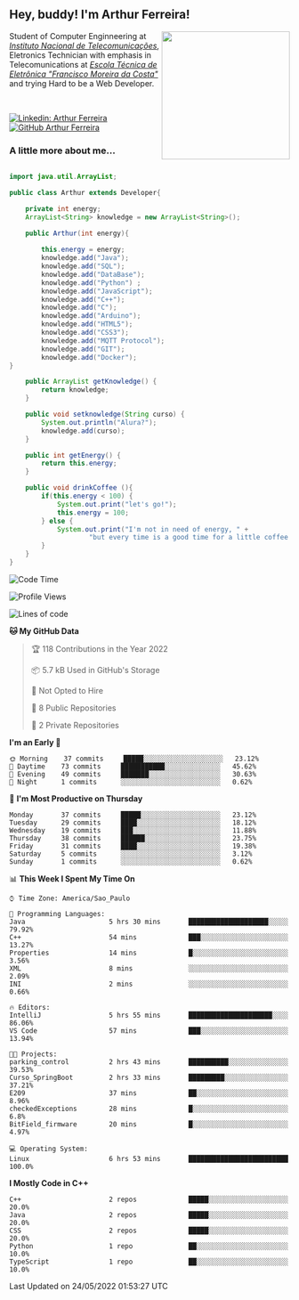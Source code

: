 <h2> Hey, buddy! I'm Arthur Ferreira!</h2>
<img align='right' src="https://media.giphy.com/media/ule4vhcY1xEKQ/giphy.gif" width="230">
<p>Student of Computer Enginneering at  <em><a href="https://inatel.br/home/" target="_blank">Instituto Nacional de Telecomunicações</a></em>, Eletronics Technician with emphasis in Telecomunications at <em><a href="https://www.etefmc.com.br" target="_blank">Escola Técnica de Eletrônica "Francisco Moreira da Costa"</a></em> and trying Hard to be a Web Developer.
</p></br>

[![Linkedin: Arthur Ferreira](https://img.shields.io/badge/-Arthur%20Ferreira%20Silva-blue?style=flat-square&logo=Linkedin&logoColor=white&link=https://www.linkedin.com/in/ArthurFerreiraSilva/)]( www.linkedin.com/in/ArthurFerreiraSilva)
[![GitHub Arthur Ferreira](https://img.shields.io/github/followers/arthur-ngdi?label=follow&style=social)](https://github.com/arthur-ngdi)


### A little more about me...  

``` Java

import java.util.ArrayList;

public class Arthur extends Developer{

    private int energy;
    ArrayList<String> knowledge = new ArrayList<String>();

    public Arthur(int energy){
        
        this.energy = energy;
        knowledge.add("Java");
        knowledge.add("SQL");
        knowledge.add("DataBase");
        knowledge.add("Python") ;
        knowledge.add("JavaScript");
        knowledge.add("C++");
        knowledge.add("C");
        knowledge.add("Arduino");
        knowledge.add("HTML5");
        knowledge.add("CSS3");
        knowledge.add("MQTT Protocol");
        knowledge.add("GIT");
        knowledge.add("Docker");
}

    public ArrayList getKnowledge() {
        return knowledge;
    }

    public void setknowledge(String curso) {
        System.out.println("Alura?");
        knowledge.add(curso);
    }

    public int getEnergy() {
        return this.energy;
    }

    public void drinkCoffee (){
        if(this.energy < 100) {
            System.out.print("let's go!");
            this.energy = 100;
        } else {
            System.out.print("I'm not in need of energy, " +
                    "but every time is a good time for a little coffee!");
        }
    }
}

```
<!--START_SECTION:waka-->
![Code Time](http://img.shields.io/badge/Code%20Time-63%20hrs%2059%20mins-blue)

![Profile Views](http://img.shields.io/badge/Profile%20Views-0-blue)

![Lines of code](https://img.shields.io/badge/From%20Hello%20World%20I%27ve%20Written-12%20Thousand%20lines%20of%20code-blue)

**🐱 My GitHub Data** 

> 🏆 118 Contributions in the Year 2022
 > 
> 📦 5.7 kB Used in GitHub's Storage 
 > 
> 🚫 Not Opted to Hire
 > 
> 📜 8 Public Repositories 
 > 
> 🔑 2 Private Repositories  
 > 
**I'm an Early 🐤** 

```text
🌞 Morning    37 commits     █████░░░░░░░░░░░░░░░░░░░░   23.12% 
🌆 Daytime    73 commits     ███████████░░░░░░░░░░░░░░   45.62% 
🌃 Evening    49 commits     ███████░░░░░░░░░░░░░░░░░░   30.63% 
🌙 Night      1 commits      ░░░░░░░░░░░░░░░░░░░░░░░░░   0.62%

```
📅 **I'm Most Productive on Thursday** 

```text
Monday       37 commits     █████░░░░░░░░░░░░░░░░░░░░   23.12% 
Tuesday      29 commits     ████░░░░░░░░░░░░░░░░░░░░░   18.12% 
Wednesday    19 commits     ███░░░░░░░░░░░░░░░░░░░░░░   11.88% 
Thursday     38 commits     ██████░░░░░░░░░░░░░░░░░░░   23.75% 
Friday       31 commits     ████░░░░░░░░░░░░░░░░░░░░░   19.38% 
Saturday     5 commits      ░░░░░░░░░░░░░░░░░░░░░░░░░   3.12% 
Sunday       1 commits      ░░░░░░░░░░░░░░░░░░░░░░░░░   0.62%

```


📊 **This Week I Spent My Time On** 

```text
⌚︎ Time Zone: America/Sao_Paulo

💬 Programming Languages: 
Java                     5 hrs 30 mins       ████████████████████░░░░░   79.92% 
C++                      54 mins             ███░░░░░░░░░░░░░░░░░░░░░░   13.27% 
Properties               14 mins             █░░░░░░░░░░░░░░░░░░░░░░░░   3.56% 
XML                      8 mins              ░░░░░░░░░░░░░░░░░░░░░░░░░   2.09% 
INI                      2 mins              ░░░░░░░░░░░░░░░░░░░░░░░░░   0.66%

🔥 Editors: 
IntelliJ                 5 hrs 55 mins       █████████████████████░░░░   86.06% 
VS Code                  57 mins             ███░░░░░░░░░░░░░░░░░░░░░░   13.94%

🐱‍💻 Projects: 
parking_control          2 hrs 43 mins       ██████████░░░░░░░░░░░░░░░   39.53% 
Curso_SpringBoot         2 hrs 33 mins       █████████░░░░░░░░░░░░░░░░   37.21% 
E209                     37 mins             ██░░░░░░░░░░░░░░░░░░░░░░░   8.96% 
checkedExceptions        28 mins             █░░░░░░░░░░░░░░░░░░░░░░░░   6.8% 
BitField_firmware        20 mins             █░░░░░░░░░░░░░░░░░░░░░░░░   4.97%

💻 Operating System: 
Linux                    6 hrs 53 mins       █████████████████████████   100.0%

```

**I Mostly Code in C++** 

```text
C++                      2 repos             █████░░░░░░░░░░░░░░░░░░░░   20.0% 
Java                     2 repos             █████░░░░░░░░░░░░░░░░░░░░   20.0% 
CSS                      2 repos             █████░░░░░░░░░░░░░░░░░░░░   20.0% 
Python                   1 repo              ██░░░░░░░░░░░░░░░░░░░░░░░   10.0% 
TypeScript               1 repo              ██░░░░░░░░░░░░░░░░░░░░░░░   10.0%

```



 Last Updated on 24/05/2022 01:53:27 UTC
<!--END_SECTION:waka-->
